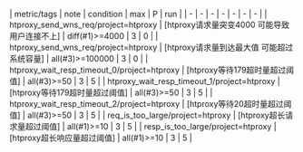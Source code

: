 | metric/tags | note | condition | max | P | run | 
| - | - | - | - | - | - | - |
| htproxy_send_wns_req/project=htproxy | [htproxy请求量突变4000 可能导致用户连接不上] | diff(#1)>=4000 | 3 | 0 |
| htproxy_send_wns_req/project=htproxy | [htproxy请求量到达最大值 可能超过系统容量] | all(#3)>=100000 | 3 | 0 |
| htproxy_wait_resp_timeout_0/project=htproxy | [htproxy等待179超时量超过阈值] | all(#3)>=50 | 3 | 5 |
| htproxy_wait_resp_timeout_1/project=htproxy | [htproxy等待179超时量超过阈值] | all(#3)>=50 | 3 | 5 |
| htproxy_wait_resp_timeout_2/project=htproxy | [htproxy等待20超时量超过阈值] | all(#3)>=50 | 3 | 5 |
| req_is_too_large/project=htproxy | [htproxy超长请求量超过阈值] | all(#1)>=10 | 3 | 5 |
| resp_is_too_large/project=htproxy | [htproxy超长响应量超过阈值] | all(#1)>=10 | 3 | 5 |

